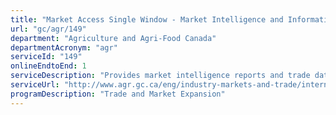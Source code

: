 ```yaml
---
title: "Market Access Single Window - Market Intelligence and Information Service"
url: "gc/agr/149"
department: "Agriculture and Agri-Food Canada"
departmentAcronym: "agr"
serviceId: "149"
onlineEndtoEnd: 1
serviceDescription: "Provides market intelligence reports and trade data to the agriculture, agri-food and seafood industries to increase the Canadian sector's competitiveness in global markets and provides coordinated direct market research reports through provinces to industry to help increase their international business knowledge in order to make more informed business decisions."
serviceUrl: "http://www.agr.gc.ca/eng/industry-markets-and-trade/international-agri-food-market-intelligence/?id=1410083148447"
programDescription: "Trade and Market Expansion"
---
```

